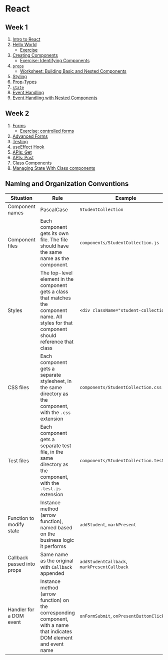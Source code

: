 # React

## Week 1

1.  [Intro to React](intro-to-react.md)
1.  [Hello World](react-hello-world.md)
    - [Exercise](exercises/intro-to-react.md)
1.  [Creating Components](creating-components.md)
    - [Exercise: Identifying Components](exercises/identifying-components.md)
1.  [`props`](props.md)
    - [Worksheet: Building Basic and Nested Components](exercises/components-worksheet.md)
1.  [Styling](styling.md)
1.  [Prop-Types](prop-types.md)
1.  [`state`](state.md)
1.  [Event Handling](events.md)
1.  [Event Handling with Nested Components](nested-event-handling.md)

## Week 2

1.  [Forms](forms.md)
    - [Exercise: controlled forms](exercises/forms-worksheet.md)
1.  [Advanced Forms](forms-advanced.md)
1.  [Testing](testing.md)
2.  [useEffect Hook](useEffect.md)
3.  [APIs: Get](apis-get.md)
4.  [APIs: Post](apis-post.md)
5.  [Class Components](class-components.md)
6.  [Managing State With Class components](state-with-classes.md)

## Naming and Organization Conventions

| Situation                  | Rule                                                                                                                                           | Example                                     |
| -------------------------- | ---------------------------------------------------------------------------------------------------------------------------------------------- | ------------------------------------------- |
| Component names            | PascalCase                                                                                                                                     | `StudentCollection`                         |
| Component files            | Each component gets its own file. The file should have the same name as the component.                                                         | `components/StudentCollection.js`           |
| Styles                     | The top-level element in the component gets a class that matches the component name. All styles for that component should reference that class | `<div className="student-collection">`      |
| CSS files                  | Each component gets a separate stylesheet, in the same directory as the component, with the `.css` extension                                   | `components/StudentCollection.css`          |
| Test files                 | Each component gets a separate test file, in the same directory as the component, with the `.test.js` extension                                | `components/StudentCollection.test.js`      |
| Function to modify state   | Instance method (arrow function), named based on the business logic it performs                                                                | `addStudent`, `markPresent`                 |
| Callback passed into props | Same name as the original with `Callback` appended                                                                                             | `addStudentCallback`, `markPresentCallback` |
| Handler for a DOM event    | Instance method (arrow function) on the corresponding component, with a name that indicates DOM element and event name                         | `onFormSubmit`, `onPresentButtonClick`      |
